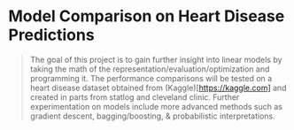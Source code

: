 # Model Comparison on Heart Disease Predictions

> The goal of this project is to gain further insight into linear models by taking the math of the representation/evaluation/optimization and programming it. The performance comparisons will be tested on a heart disease dataset obtained from (Kaggle)[https://kaggle.com] and created in parts from statlog and cleveland clinic. Further experimentation on models include more advanced methods such as gradient descent, bagging/boosting, & probabilistic interpretations. 

